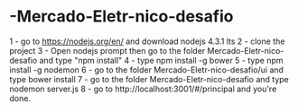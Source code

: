 # -Mercado-Eletr-nico-desafio
1 - go to https://nodejs.org/en/ and download nodejs 4.3.1 lts
2 - clone the project
3 - Open nodejs prompt then go to the folder Mercado-Eletr-nico-desafio and type "npm install"
4 - type npm install -g bower
5 - type npm install -g nodemon
6 - go to the folder Mercado-Eletr-nico-desafio/ui and type bower install
7 - go to the folder Mercado-Eletr-nico-desafio and type nodemon server.js
8 - go to http://localhost:3001/#/principal and you're done.
